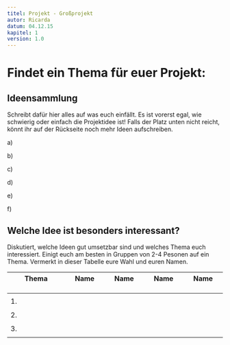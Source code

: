 ```yaml
---
titel: Projekt - Großprojekt
autor: Ricarda
datum: 04.12.15
kapitel: 1
version: 1.0
---
```




# Findet ein Thema für euer Projekt:

## Ideensammlung

Schreibt dafür hier alles auf was euch einfällt. Es ist vorerst egal, wie schwierig oder einfach die Projektidee ist! Falls der Platz unten nicht reicht, könnt ihr auf der Rückseite noch mehr Ideen aufschreiben.

a)  
   
b)  
  
c)  
  
d)  
  
e)  

f)  
  
  
## Welche Idee ist besonders interessant? 

Diskutiert, welche Ideen gut umsetzbar sind und welches Thema euch interessiert. Einigt euch am besten in Gruppen von 2-4 Pesonen auf ein Thema. Vermerkt in dieser Tabelle eure Wahl und euren Namen.


|Thema $\quad\quad\quad\quad$|Name $\quad\quad$|Name $\quad\quad$|Name $\quad\quad$|Name $\quad\quad$|
|----------------------------|-----------------|-----------------|-----------------|-----------------|
|     |    |    |    |    |
| 1.  |    |    |    |    |
|     |    |    |    |    |
| 2.  |    |    |    |    |
|     |    |    |    |    |
| 3.  |    |    |    |    |
|     |    |    |    |    |


